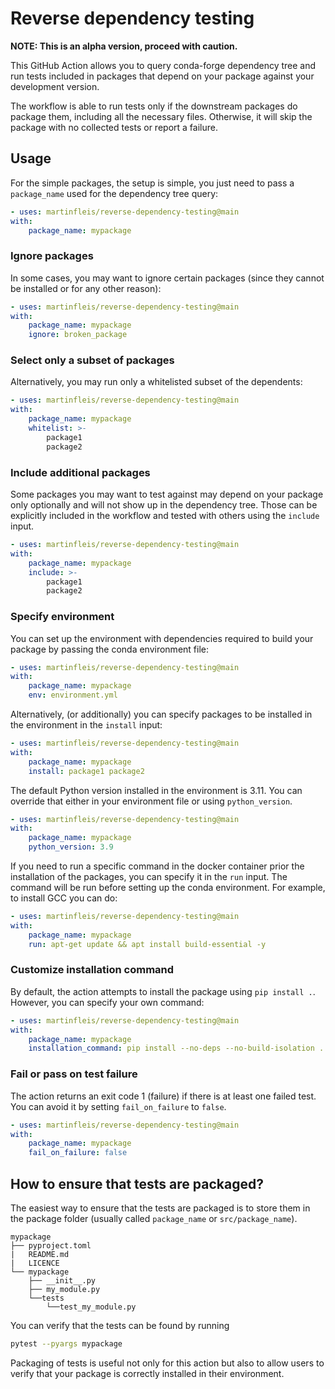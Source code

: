 # Reverse dependency testing

**NOTE: This is an alpha version, proceed with caution.**

This GitHub Action allows you to query conda-forge dependency tree and run
tests included in packages that depend on your package against your development version.

The workflow is able to run tests only if the downstream packages do
package them, including all the necessary files. Otherwise, it will skip
the package with no collected tests or report a failure.

## Usage

For the simple packages, the setup is simple, you just need to pass a
`package_name` used for the dependency tree query:

```yml
- uses: martinfleis/reverse-dependency-testing@main
with:
    package_name: mypackage
```

### Ignore packages

In some cases, you may want to ignore certain packages (since they cannot be installed or for any other reason):

```yml
- uses: martinfleis/reverse-dependency-testing@main
with:
    package_name: mypackage
    ignore: broken_package
```

### Select only a subset of packages

Alternatively, you may run only a whitelisted subset of the dependents:

```yml
- uses: martinfleis/reverse-dependency-testing@main
with:
    package_name: mypackage
    whitelist: >-
        package1
        package2
```

### Include additional packages

Some packages you may want to test against may depend on your package only
optionally and will not show up in the dependency tree. Those can be
explicitly included in the workflow and tested with others using the
`include` input.

```yml
- uses: martinfleis/reverse-dependency-testing@main
with:
    package_name: mypackage
    include: >-
        package1
        package2
```

### Specify environment

You can set up the environment with dependencies required to build
your package by passing the conda environment file:

```yml
- uses: martinfleis/reverse-dependency-testing@main
with:
    package_name: mypackage
    env: environment.yml
```

Alternatively, (or additionally) you can specify packages to be installed
in the environment in the `install` input:

```yml
- uses: martinfleis/reverse-dependency-testing@main
with:
    package_name: mypackage
    install: package1 package2
```

The default Python version installed in the environment is 3.11. You can
override that either in your environment file or using `python_version`.

```yml
- uses: martinfleis/reverse-dependency-testing@main
with:
    package_name: mypackage
    python_version: 3.9
```

If you need to run a specific command in the docker container prior the
installation of the packages, you can specify it in the `run` input. The
command will be run before setting up the conda environment. For example,
to install GCC you can do:

```yml
- uses: martinfleis/reverse-dependency-testing@main
with:
    package_name: mypackage
    run: apt-get update && apt install build-essential -y
```

### Customize installation command

By default, the action attempts to install the package using
`pip install .`. However, you can specify your own command:

```yml
- uses: martinfleis/reverse-dependency-testing@main
with:
    package_name: mypackage
    installation_command: pip install --no-deps --no-build-isolation .
```

### Fail or pass on test failure

The action returns an exit code 1 (failure) if there is at least one
failed test. You can avoid it by setting `fail_on_failure` to `false`.

```yml
- uses: martinfleis/reverse-dependency-testing@main
with:
    package_name: mypackage
    fail_on_failure: false
```

## How to ensure that tests are packaged?

The easiest way to ensure that the tests are packaged is to store them
in the package folder (usually called `package_name` or `src/package_name`).

```
mypackage
├── pyproject.toml
|   README.md
|   LICENCE
└── mypackage
    ├── __init__.py
    ├── my_module.py
    └──tests
        └──test_my_module.py
```

You can verify that the tests can be found by running

```sh
pytest --pyargs mypackage
```

Packaging of tests is useful not only for this action but also to allow users
to verify that your package is correctly installed in their environment.
